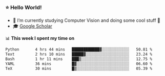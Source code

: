 ### ⭐️ Hello World!

<!--
**hologerry/hologerry** is a ✨ _special_ ✨ repository because its `README.md` (this file) appears on your GitHub profile.

Here are some ideas to get you started:

- 🔭 I’m currently working and studying on Computer Vision
- 🌱 I’m currently learning at Peking University
- 💬 Ask me about 
- 📫 How to reach me: E-mail
- 😄 Pronouns: he/his
- ⚡ Fun fact: Music is the Power
-->


- 🔭 I’m currently studying Computer Vision and doing some cool stuff 🤖
- 🎓 [Google Scholar](https://scholar.google.com/citations?user=3ykqW9wAAAAJ&hl=en)


📊 **This week I spent my time on**

<!--START_SECTION:waka-->

```txt
Python       4 hrs 44 mins   ████████████▓░░░░░░░░░░░░   50.81 %
Text         2 hrs 10 mins   █████▓░░░░░░░░░░░░░░░░░░░   23.24 %
Bash         1 hr 11 mins    ███▒░░░░░░░░░░░░░░░░░░░░░   12.75 %
YAML         36 mins         █▓░░░░░░░░░░░░░░░░░░░░░░░   06.60 %
TeX          30 mins         █▒░░░░░░░░░░░░░░░░░░░░░░░   05.39 %
```

<!--END_SECTION:waka-->
